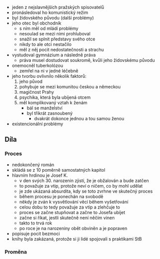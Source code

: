 - jeden z nejslavnějších pražských spisovatelů
- pronásledoval ho komunistický režim
- byl židovského původu (další problémy)
- jeho otec byl obchodník
	- s ním měl od mládí problémy
	- nesoulad se mezi nimi prohluboval
	- snažil se splnit představy svého otce
	- nikdy to ale otci nestačilo
	- měl z něj pocit nedostatečnosti a strachu
- vystudoval gymnázium a následně práva
	- práva musel dostudovat soukromě, kvůli jeho židovskému původu
- onemocněl tuberkolózou
	- zemřel na ni v jedné léčebně
- jeho tvorbu ovlivnilo několik faktorů:
	1. jeho původ
	2. pohybuje se mezi komunitou českou a německou
	3. magičnost Prahy
	4. psychika, která byla ubíjená otcem
	5. měl komplikovaný vztah k ženám
		- bál se manželství
		- byl třikrát zasnoubený
			- dvakrát dokonce jednou a tou samou ženou
- existencionální problémy

## Díla

### Proces

- nedokončený román
- skládá se z 10 poměrně samostatných kapitol
- hlavním hrdinou je Josef K.
	- v den svých 30. narozenin zjistí, že je obžalován a bude zatčen
	- to považuje za vtip, protože neví o ničem, co by mohl udělat
	- je zde ukázaná absurdita, kdy se toto zvrhne ve skutečný proces
	- během procesu je ponechán na svobodě
	- někdy je zván k vysvětlování věcí během vyšetřování
	- celou dobu to tedy považuje za vtip a zlehčuje to
	- proces se začne stupňovat a začne to Josefa ubíjet
	- začne si říkat, jestli skutečně není něčím vinen
	- takto to trvá rok
	- po roce je na narozeniny obět obviněn a je popraven
- popisuje pocit bezmoci
- knihy byla zakázaná, protože si ji lidé spojovali s praktikami StB

### Proměna